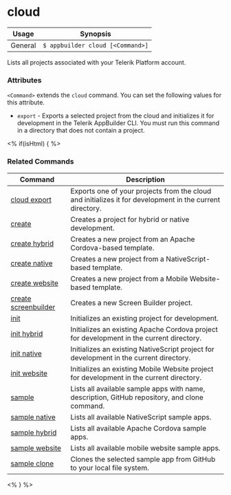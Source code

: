 cloud
==========

Usage | Synopsis
------|-------
General | `$ appbuilder cloud [<Command>]`    

Lists all projects associated with your Telerik Platform account.

### Attributes

`<Command>` extends the `cloud` command. You can set the following values for this attribute.
* `export` - Exports a selected project from the cloud and initializes it for development in the Telerik AppBuilder CLI. You must run this command in a directory that does not contain a project.

<% if(isHtml) { %> 
### Related Commands

Command | Description
----------|----------
[cloud export](cloud-export.html) | Exports one of your projects from the cloud and initializes it for development in the current directory.
[create](create.html) | Creates a project for hybrid or native development.
[create hybrid](create-hybrid.html) | Creates a new project from an Apache Cordova-based template.
[create native](create-native.html) | Creates a new project from a NativeScript-based template.
[create website](create-website.html) | Creates a new project from a Mobile Website-based template.
[create screenbuilder](create-screenbuilder.html) | Creates a new Screen Builder project.
[init](init.html) | Initializes an existing project for development.
[init hybrid](init-hybrid.html) | Initializes an existing Apache Cordova project for development in the current directory.
[init native](init-native.html) | Initializes an existing NativeScript project for development in the current directory.
[init website](init-website.html) | Initializes an existing Mobile Website project for development in the current directory.
[sample](sample.html) | Lists all available sample apps with name, description, GitHub repository, and clone command.
[sample native](sample-native.html) | Lists all available NativeScript sample apps.
[sample hybrid](sample-hybrid.html) | Lists all available Apache Cordova sample apps.
[sample website](sample-website.html) | Lists all available mobile website sample apps.
[sample clone](sample-clone.html) | Clones the selected sample app from GitHub to your local file system.
<% } %>